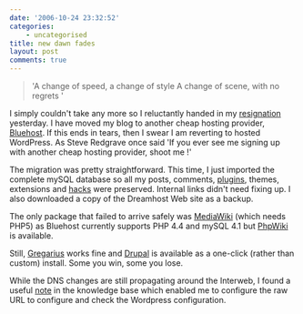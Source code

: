 ```yaml
---
date: '2006-10-24 23:32:52'
categories:
    - uncategorised
title: new dawn fades
layout: post
comments: true
---
```

> 'A change of speed, a change of style A change of scene, with no
> regrets '

I simply couldn't take any more so I reluctantly handed in my
[resignation](../2006/10/17/my-new-job) yesterday. I have moved my blog
to another cheap hosting provider, [Bluehost](http://bluehost.com/). If
this ends in tears, then I swear I am reverting to hosted WordPress. As
Steve Redgrave once said 'If you ever see me signing up with another
cheap hosting provider, shoot me !'

The migration was pretty straightforward. This time, I just imported the
complete mySQL database so all my posts, comments,
[plugins](../2006/10/16/couple-of-useful-wordpress-plugins), themes,
extensions and [hacks](../2006/10/10/improving-on-perfection) were
preserved. Internal links didn't need fixing up. I also downloaded a
copy of the Dreamhost Web site as a backup.

The only package that failed to arrive safely was
[MediaWiki](http://www.mediawiki.org/wiki/MediaWiki) (which needs PHP5)
as Bluehost currently supports PHP 4.4 and mySQL 4.1 but
[PhpWiki](http://phpwiki.sourceforge.net/) is available.

Still, [Gregarius](http://sourceforge.net/projects/gregarius/) works
fine and [Drupal](http://drupal.org/) is available as a one-click
(rather than custom) install. Some you win, some you lose.

While the DNS changes are still propagating around the Interweb, I found
a useful
[note](http://helpdesk.bluehost.com/kb/index.php?x=&mod_id=2&id=316) in
the knowledge base which enabled me to configure the raw URL to
configure and check the Wordpress configuration.
